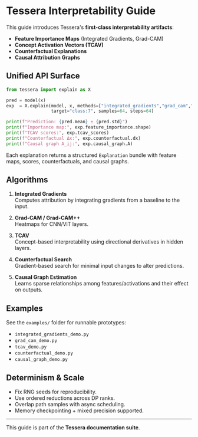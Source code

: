 # Tessera Interpretability Guide

This guide introduces Tessera's **first-class interpretability artifacts**:

- **Feature Importance Maps** (Integrated Gradients, Grad-CAM)
- **Concept Activation Vectors (TCAV)**
- **Counterfactual Explanations**
- **Causal Attribution Graphs**

## Unified API Surface

```python
from tessera import explain as X

pred = model(x)
exp  = X.explain(model, x, methods=["integrated_gradients","grad_cam","tcav","counterfactual","causal_graph"],
                 target="class:7", samples=64, steps=64)

print(f"Prediction: {pred.mean} ± {pred.std}")
print(f"Importance map:", exp.feature_importance.shape)
print(f"TCAV scores:", exp.tcav_scores)
print(f"Counterfactual Δx:", exp.counterfactual.dx)
print(f"Causal graph A_ij:", exp.causal_graph.A)
```

Each explanation returns a structured `Explanation` bundle with feature maps, scores, counterfactuals, and causal graphs.

## Algorithms

1. **Integrated Gradients**  
   Computes attribution by integrating gradients from a baseline to the input.

2. **Grad-CAM / Grad-CAM++**  
   Heatmaps for CNN/ViT layers.

3. **TCAV**  
   Concept-based interpretability using directional derivatives in hidden layers.

4. **Counterfactual Search**  
   Gradient-based search for minimal input changes to alter predictions.

5. **Causal Graph Estimation**  
   Learns sparse relationships among features/activations and their effect on outputs.

## Examples

See the `examples/` folder for runnable prototypes:

- `integrated_gradients_demo.py`
- `grad_cam_demo.py`
- `tcav_demo.py`
- `counterfactual_demo.py`
- `causal_graph_demo.py`

## Determinism & Scale

- Fix RNG seeds for reproducibility.  
- Use ordered reductions across DP ranks.  
- Overlap path samples with async scheduling.  
- Memory checkpointing + mixed precision supported.

---

This guide is part of the **Tessera documentation suite**.
